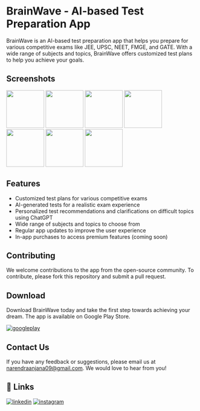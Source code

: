 # BrainWave - AI-based Test Preparation App
BrainWave is an AI-based test preparation app that helps you prepare for various competitive exams like JEE, UPSC, NEET, FMGE, and GATE. With a wide range of subjects and topics, BrainWave offers customized test plans to help you achieve your goals.

## Screenshots
<img src="https://user-images.githubusercontent.com/60137237/224238279-23baa772-f44b-4ef8-aaef-0ce09a9c9677.jpg" width="100" height="100">
<img src="https://user-images.githubusercontent.com/60137237/224238291-3e9c3da1-f562-4f50-a36d-74155b962077.jpg" width="100" height="100">
<img src="https://user-images.githubusercontent.com/60137237/224238293-5094b379-b9b9-4b49-9888-e979f0cdf48c.jpg" width="100" height="100">
<img src="https://user-images.githubusercontent.com/60137237/224238296-ceb25d2b-30d4-4217-8269-794a3f7e993b.jpg" width="100" height="100">
<img src="https://user-images.githubusercontent.com/60137237/224238299-3a05c2ea-8c80-4c57-b7e4-eb7bfbbf5deb.jpg" width="100" height="100">
<img src="https://user-images.githubusercontent.com/60137237/224238303-e450300b-fef9-4ce6-a986-58acf52d0a3f.jpg" width="100" height="100">
<img src="https://user-images.githubusercontent.com/60137237/224238308-02bb2fea-0180-4a1b-8deb-4a85d505bd14.jpg" width="100" height="100">

## Features
 - Customized test plans for various competitive exams
 - AI-generated tests for a realistic exam experience
 - Personalized test recommendations and clarifications on
   difficult topics using ChatGPT
 - Wide range of subjects and topics to choose from
 - Regular app updates to improve the user experience
 - In-app purchases to access premium features (coming soon)

## Contributing
We welcome contributions to the app from the open-source community. To contribute, please fork this repository and submit a pull request.

## Download
Download BrainWave today and take the first step towards achieving your dream. The app is available on Google Play Store.

[![googleplay](https://img.shields.io/badge/google_play_store-FFFFFF?style=for-the-badge&logo=googleplay&logoColor=black)](https://play.google.com/store/apps/details?id=com.nsa.brainwave)
## Contact Us
If you have any feedback or suggestions, please email us at narendraanjana09@gmail.com. We would love to hear from you!
## 🔗 Links
[![linkedin](https://img.shields.io/badge/linkedin-0A66C2?style=for-the-badge&logo=linkedin&logoColor=white)](https://www.linkedin.com/in/narendra-singh-anjana-454bb6190/)
[![instagram](https://img.shields.io/badge/instagram-FFE5B4?style=for-the-badge&logo=instagram&logoColor=black)](https://www.instagram.com/narendra_aanjna_09/)

